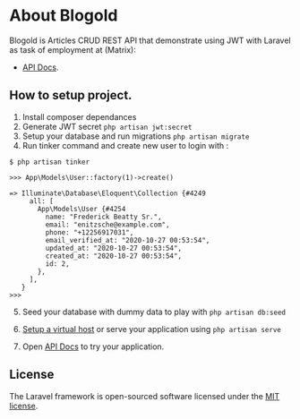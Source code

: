 # About Blogold

Blogold is Articles CRUD REST API that demonstrate using JWT with Laravel as task of employment at (Matrix):

-   [API Docs](https://documenter.getpostman.com/view/12757027/TVYGbcoz).

## How to setup project.

1. Install composer dependances
2. Generate JWT secret `php artisan jwt:secret`
3. Setup your database and run migrations `php artisan migrate`
4. Run tinker command and create new user to login with :

```
$ php artisan tinker

>>> App\Models\User::factory(1)->create()

=> Illuminate\Database\Eloquent\Collection {#4249
     all: [
       App\Models\User {#4254
         name: "Frederick Beatty Sr.",
         email: "enitzsche@example.com",
         phone: "+12256917031",
         email_verified_at: "2020-10-27 00:53:54",
         updated_at: "2020-10-27 00:53:54",
         created_at: "2020-10-27 00:53:54",
         id: 2,
       },
     ],
   }
>>>
```

5. Seed your database with dummy data to play with `php artisan db:seed`
6. [Setup a virtual host](https://gist.github.com/corecave/15ecaf02e1d90cc871554eb6b9d91e0e) or serve your application using `php artisan serve`

7. Open [API Docs](https://documenter.getpostman.com/view/12757027/TVYGbcoz) to try your application.

## License

The Laravel framework is open-sourced software licensed under the [MIT license](https://opensource.org/licenses/MIT).
